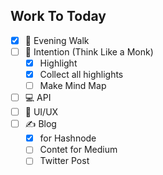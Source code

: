 ## Work To Today
- [x] 🚶 Evening Walk
- [ ] 📕 Intention (Think Like a Monk)
  - [x] Highlight
  - [x] Collect all highlights
  - [ ] Make Mind Map
- [ ] 💻 API
- [ ] 📝 UI/UX 
- [ ] ✍ Blog 
  - [x] for Hashnode
  - [ ] Contet for Medium
  - [ ] Twitter Post
